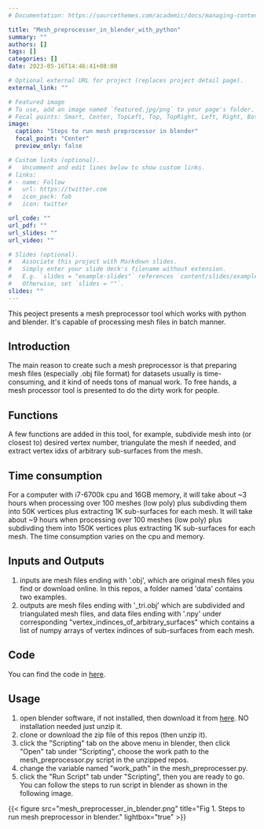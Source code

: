 ```yaml
---
# Documentation: https://sourcethemes.com/academic/docs/managing-content/

title: "Mesh_preprocesser_in_blender_with_python"
summary: ""
authors: []
tags: []
categories: []
date: 2023-05-16T14:46:41+08:00

# Optional external URL for project (replaces project detail page).
external_link: ""

# Featured image
# To use, add an image named `featured.jpg/png` to your page's folder.
# Focal points: Smart, Center, TopLeft, Top, TopRight, Left, Right, BottomLeft, Bottom, BottomRight.
image:
  caption: "Steps to run mesh preprocessor in blender"
  focal_point: "Center"
  preview_only: false

# Custom links (optional).
#   Uncomment and edit lines below to show custom links.
# links:
# - name: Follow
#   url: https://twitter.com
#   icon_pack: fab
#   icon: twitter

url_code: ""
url_pdf: ""
url_slides: ""
url_video: ""

# Slides (optional).
#   Associate this project with Markdown slides.
#   Simply enter your slide deck's filename without extension.
#   E.g. `slides = "example-slides"` references `content/slides/example-slides.md`.
#   Otherwise, set `slides = ""`.
slides: ""
---
```


This peoject presents a mesh preprocessor tool which works with python and blender. It's capable of processing mesh files in batch manner.

## Introduction
The main reason to create such a mesh preprocessor is that preparing mesh files (especially .obj file format) for datasets usually is time-consuming, and it kind of needs tons of manual work. To free hands, a mesh processor tool is presented to do the dirty work for people.

## Functions
A few functions are added in this tool, for example, subdivide mesh into (or closest to) desired vertex number, triangulate the mesh if needed, and extract vertex idxs of arbitrary sub-surfaces from the mesh. 

## Time consumption
For a computer with i7-6700k cpu and 16GB memory, it will take about ~3 hours when processing over 100 meshes (low poly) plus subdivding them into 50K vertices plus extracting 1K sub-surfaces for each mesh. It will take about ~9 hours when processing over 100 meshes (low poly) plus subdivding them into 150K vertices plus extracting 1K sub-surfaces for each mesh. The time consumption varies on the cpu and memory.

## Inputs and Outputs
1. inputs are mesh files ending with '.obj', which are original mesh files you find or download online. In this repos, a folder named 'data' contains two examples.
2. outputs are mesh files ending with '\_tri.obj' which are subdivided and triangulated mesh files, and data files ending with '.npy' under corresponding "vertex_indinces_of_arbitrary_surfaces" which contains a list of numpy arrays of vertex indinces of sub-surfaces from each mesh. 

## Code 
You can find the code in [here](https://github.com/Alibabade/Mesh-preprocessor-in-blender-with-python).

## Usage
1. open blender software, if not installed, then download it from [here](https://www.blender.org/download/). NO installation needed just unzip it.
2. clone or download the zip file of this repos (then unzip it).
3. click the "Scripting" tab on the above menu in blender, then click "Open" tab under "Scripting", choose the work path to the mesh_preprocessor.py script in the unzipped repos.
4. change the variable named "work_path" in the mesh_preprocesser.py. 
5. click the "Run Script" tab under "Scripting", then you are ready to go.
You can follow the steps to run script in blender as shown in the following image.

{{< figure src="mesh_preprocesser_in_blender.png" title="Fig 1. Steps to run mesh preprocessor in blender." lightbox="true" >}}

